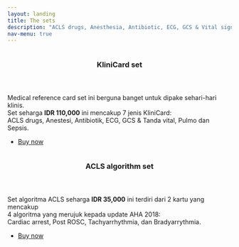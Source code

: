 ```yaml
---
layout: landing
title: The sets
description: "ACLS drugs, Anesthesia, Antibiotic, ECG, GCS & Vital signs reference, Pulmo and Sepsis cards.<br><br>ACLS algorithm cards"
nav-menu: true
---
```


<section id="two" class="spotlights">
	<section>
		<a href="#menu" class="image">
			<img src="{% link assets/images/pic01.jpg %}" alt="" data-position="center center" />
		</a>
		<div class="content">
			<div class="inner">
				<header class="major">
					<h3>KliniCard set</h3>
				</header>
				<p>
        Medical reference card set ini berguna banget untuk dipake sehari-hari klinis.<br>
        Set seharga <b>IDR 110,000</b> ini mencakup 7 jenis KliniCard:<br>
        ACLS drugs, Anestesi, Antibiotik, ECG, GCS & Tanda vital, Pulmo dan Sepsis.
        </p>
				<ul class="actions">
					<li><a href="#menu" class="button">Buy now</a></li>
				</ul>
			</div>
		</div>
	</section>
	<section>
		<a href="generic.html" class="image">
			<img src="{% link assets/images/pic02.jpg %}" alt="" data-position="top center" />
		</a>
		<div class="content">
			<div class="inner">
				<header class="major">
        <h3>ACLS algorithm set</h3>
				</header>
				<p>
        Set algoritma ACLS seharga <b>IDR 35,000</b> ini terdiri dari 2 kartu yang mencakup<br>
        4 algoritma yang merujuk kepada update AHA 2018:<br>
        Cardiac arrest, Post ROSC, Tachyarrhythmia, dan Bradyarrythmia.
        </p>
				<ul class="actions">
					<li><a href="#menu" class="button">Buy now</a></li>
				</ul>
			</div>
		</div>
	</section>
